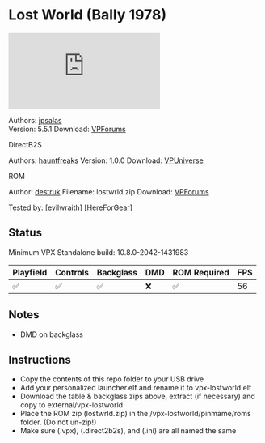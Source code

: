 # Lost World (Bally 1978)

![Table Preview](https://www.vpforums.org/index.php?app=downloads&module=display&section=screenshot&record=124970&id=12941&full=1) 

Authors: [jpsalas](https://www.vpforums.org/index.php?showuser=277)  
Version: 5.5.1
Download: [VPForums](https://www.vpforums.org/index.php?app=downloads&showfile=12941) 

DirectB2S

Authors: [hauntfreaks](https://vpuniverse.com/profile/5216-hauntfreaks/) 
Version: 1.0.0 
Download: [VPUniverse](https://vpuniverse.com/files/file/17933-lost-world-bally-1978-b2s/) 

ROM

Author: [destruk](https://www.vpforums.org/index.php?showuser=5)
Filename: lostwrld.zip
Download: [VPForums](https://www.vpforums.org/index.php?app=downloads&showfile=703) 

Tested by: [evilwraith] [HereForGear]

## Status 

Minimum VPX Standalone build: 10.8.0-2042-1431983

| Playfield | Controls | Backglass | DMD | ROM Required | FPS | 
|-----------|----------|-----------|-----|--------------|-----|
| :white_check_mark: | :white_check_mark: | :white_check_mark: | :x: | :white_check_mark: | 56 |

## Notes

- DMD on backglass

## Instructions

- Copy the contents of this repo folder to your USB drive
- Add your personalized launcher.elf and rename it to vpx-lostworld.elf
- Download the table & backglass zips above, extract (if necessary) and copy to external/vpx-lostworld
- Place the ROM zip (lostwrld.zip) in the /vpx-lostworld/pinmame/roms folder. (Do not un-zip!)
- Make sure (.vpx), (.direct2b2s), and (.ini) are all named the same